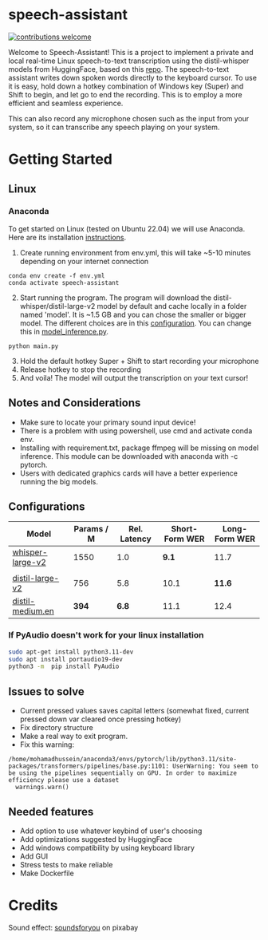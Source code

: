 # speech-assistant
[![contributions welcome](https://img.shields.io/badge/contributions-welcome-brightgreen.svg?style=flat)](https://github.com/dwyl/esta/issues)

Welcome to Speech-Assistant! This is a project to implement a private and local real-time Linux speech-to-text transcription using the distil-whisper models from HuggingFace, based on this [repo](https://github.com/huggingface/distil-whisper). The speech-to-text assistant writes down spoken words directly to the keyboard cursor. To use it is easy, hold down a hotkey combination of Windows key (Super) and Shift to begin, and let go to end the recording. This is to employ a more efficient and seamless experience.

This can also record any microphone chosen such as the input from your system, so it can transcribe any speech playing on your system.

# Getting Started
## Linux
### Anaconda
To get started on Linux (tested on Ubuntu 22.04) we will use Anaconda. Here are its installation [instructions](https://docs.anaconda.com/free/anaconda/install/).


1. Create running environment from env.yml, this will take ~5-10 minutes depending on your internet connection
```
conda env create -f env.yml
conda activate speech-assistant
```
2. Start running the program. The program will download the distil-whisper/distil-large-v2 model by default and cache locally in a folder named 'model'.  It is ~1.5 GB and you can chose the smaller or bigger model. The different choices are in this [configuration](#configurations). You can change this in [model_inference.py](https://github.com/Mohamad-Hussein/speech-assistant/blob/main/src/model_inference.py).
```
python main.py
```
3. Hold the default hotkey Super + Shift to start recording your microphone
4. Release hotkey to stop the recording
5. And voila! The model will output the transcription on your text cursor!
## Notes and Considerations
- Make sure to locate your primary sound input device!
- There is a problem with using powershell, use cmd and activate conda env.
- Installing with requirement.txt, package ffmpeg will be missing on model inference. This module can be downloaded with anaconda with -c pytorch.
- Users with dedicated graphics cards will have a better experience running the big models.
## Configurations

| Model                                                                      | Params / M | Rel. Latency | Short-Form WER | Long-Form WER |
|----------------------------------------------------------------------------|------------|--------------|----------------|---------------|
| [whisper-large-v2](https://huggingface.co/openai/whisper-large-v2)         | 1550       | 1.0          | **9.1**        | 11.7          |
|                                                                            |            |              |                |               |
| [distil-large-v2](https://huggingface.co/distil-whisper/distil-large-v2)   | 756        | 5.8          | 10.1           | **11.6**      |
| [distil-medium.en](https://huggingface.co/distil-whisper/distil-medium.en) | **394**    | **6.8**      | 11.1           | 12.4          |
### If PyAudio doesn't work for your linux installation
```bash
sudo apt-get install python3.11-dev
sudo apt install portaudio19-dev
python3 -m  pip install PyAudio
```


## Issues to solve
- Current pressed values saves capital letters (somewhat fixed, current pressed down var cleared once pressing hotkey)
- Fix directory structure
- Make a real way to exit program.
- Fix this warning:
```
/home/mohamadhussein/anaconda3/envs/pytorch/lib/python3.11/site-packages/transformers/pipelines/base.py:1101: UserWarning: You seem to be using the pipelines sequentially on GPU. In order to maximize efficiency please use a dataset
  warnings.warn()
```

## Needed features
- Add option to use whatever keybind of user's choosing
- Add optimizations suggested by HuggingFace
- Add windows compatibility by using keyboard library
- Add GUI
- Stress tests to make reliable
- Make Dockerfile

# Credits
Sound effect: [soundsforyou](https://pixabay.com/users/soundsforyou-4861230/) on pixabay